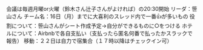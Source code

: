 会議は毎週月曜or火曜（鈴木さん辻子さんがよければ）の20:30開始
リーダ：笹山さん
チーム名：16日（月）までに大喜利のスレッド内で一番:+1:が多いもの
役割について：笹山さんがシート作成予定→自分ができるものに○をつける
ホテルについて：Airbnbで各自支払い（支払ったら匿名何番で払ったかスラックで報告）
移動：２２日は自力で宿集合（１７時以降はチェックイン可）
